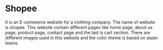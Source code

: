 
# Shopee
It is an E-commerce website for a clothing company. The name of website is 
shopee.
This website contain different pages like home page, about us page,
product page, contact page and the last is cart section. There are different
images used in this website and the color theme is based on asper teams.  

